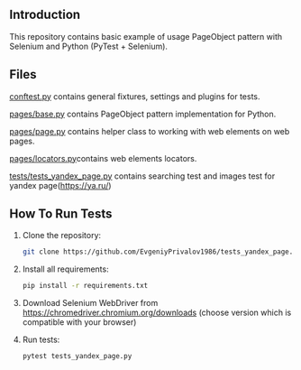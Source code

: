 Introduction
------------

This repository contains basic example of usage PageObject
pattern with Selenium and Python (PyTest + Selenium).


Files
-----

[conftest.py](conftest.py) contains general fixtures, settings and plugins for tests.

[pages/base.py](pages/base.py) contains PageObject pattern implementation for Python.

[pages/page.py](pages/elements.py) contains helper class to working with web elements on web pages.

[pages/locators.py](pages/locators.py)contains web elements locators.

[tests/tests_yandex_page.py](tests/tests_yandex_page.py) contains searching test and images test for yandex page(https://ya.ru/)


How To Run Tests
----------------

1) Clone the repository:

    ```bash
    git clone https://github.com/EvgeniyPrivalov1986/tests_yandex_page.git
    ```

2) Install all requirements:

    ```bash
    pip install -r requirements.txt
    ```

3) Download Selenium WebDriver from https://chromedriver.chromium.org/downloads (choose version which is compatible with your browser)

4) Run tests:

    ```bash
    pytest tests_yandex_page.py 
    ```